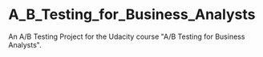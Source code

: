 # A_B_Testing_for_Business_Analysts
An A/B Testing Project for the Udacity course "A/B Testing for Business Analysts". 
